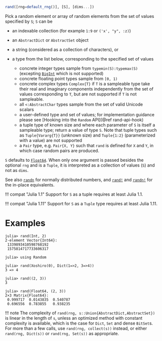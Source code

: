 ```julia
rand([rng=default_rng()], [S], [dims...])
```

Pick a random element or array of random elements from the set of values specified by `S`; `S` can be

  * an indexable collection (for example `1:9` or `('x', "y", :z)`)
  * an `AbstractDict` or `AbstractSet` object
  * a string (considered as a collection of characters), or
  * a type from the list below, corresponding to the specified set of values

      * concrete integer types sample from `typemin(S):typemax(S)` (excepting [`BigInt`](@ref) which is not supported)
      * concrete floating point types sample from `[0, 1)`
      * concrete complex types `Complex{T}` if `T` is a sampleable type take their real and imaginary components independently from the set of values corresponding to `T`, but are not supported if `T` is not sampleable.
      * all `<:AbstractChar` types sample from the set of valid Unicode scalars
      * a user-defined type and set of values; for implementation guidance please see [Hooking into the `Random` API](@ref rand-api-hook)
      * a tuple type of known size and where each parameter of `S` is itself a sampleable type; return a value of type `S`. Note that tuple types such as `Tuple{Vararg{T}}` (unknown size) and `Tuple{1:2}` (parameterized with a value) are not supported
      * a `Pair` type, e.g. `Pair{X, Y}` such that `rand` is defined for `X` and `Y`, in which case random pairs are produced.

`S` defaults to [`Float64`](@ref). When only one argument is passed besides the optional `rng` and is a `Tuple`, it is interpreted as a collection of values (`S`) and not as `dims`.

See also [`randn`](@ref) for normally distributed numbers, and [`rand!`](@ref) and [`randn!`](@ref) for the in-place equivalents.

!!! compat "Julia 1.1"
    Support for `S` as a tuple requires at least Julia 1.1.


!!! compat "Julia 1.11"
    Support for `S` as a `Tuple` type requires at least Julia 1.11.


# Examples

```julia-repl
julia> rand(Int, 2)
2-element Vector{Int64}:
 1339893410598768192
 1575814717733606317

julia> using Random

julia> rand(Xoshiro(0), Dict(1=>2, 3=>4))
3 => 4

julia> rand((2, 3))
3

julia> rand(Float64, (2, 3))
2×3 Matrix{Float64}:
 0.999717  0.0143835  0.540787
 0.696556  0.783855   0.938235
```

!!! note
    The complexity of `rand(rng, s::Union{AbstractDict,AbstractSet})` is linear in the length of `s`, unless an optimized method with constant complexity is available, which is the case for `Dict`, `Set` and dense `BitSet`s. For more than a few calls, use `rand(rng, collect(s))` instead, or either `rand(rng, Dict(s))` or `rand(rng, Set(s))` as appropriate.

